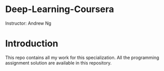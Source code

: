 # Deep-Learning-Coursera
Instructor: Andrew Ng
# Introduction
This repo contains all my work for this specialization. All the programming assignment solution are available in this repository.


